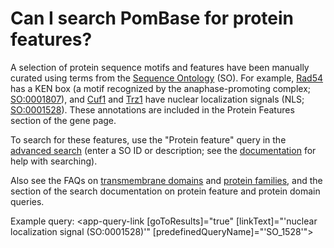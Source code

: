# Can I search PomBase for protein features?
<!-- pombase_categories: Finding data,Using ontologies -->

A selection of protein sequence motifs and features have been manually
curated using terms from the [Sequence Ontology](http://sequenceontology.org/)
(SO). For example, [Rad54](/gene/SPAC15A10.03c) has a KEN box (a motif
recognized by the anaphase-promoting complex; [SO:0001807](/term/SO:0001807)), and
[Cuf1](/gene/SPAC31A2.11c) and [Trz1](/gene/SPAC1D4.10) have nuclear
localization signals (NLS; [SO:0001528](/term/SO:0001528)). These annotations are included
in the Protein Features section of the gene page.

To search for these features, use the "Protein feature" query in the
[advanced search](/query) (enter a SO ID or description; see the
[documentation](/documentation/advanced-search) for help with
searching).

Also see the FAQs on [transmembrane domains](/faq/how-can-i-find-proteins-have-transmembrane-domains) and
[protein families](/faq/how-can-i-find-all-s.-pombe-proteins-particular-protein-family),
and the section of the search documentation on protein feature and protein domain queries.

Example query:  <app-query-link [goToResults]="true" [linkText]="'nuclear localization signal (SO:0001528)'"
    [predefinedQueryName]="'SO_1528'">
</app-query-link>



